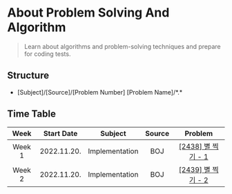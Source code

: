 # About Problem Solving And Algorithm

> Learn about algorithms and problem-solving techniques and prepare for coding tests.

## Structure

- [Subject]/[Source]/[Problem Number] [Problem Name]/\*.\*

## Time Table

|  Week  |Start Date|Subject|Source|                         Problem                         |
|:------:|:---:|:---:|:---:|:-------------------------------------------------------:|
| Week 1 |2022.11.20.|Implementation|BOJ| [[2438] 별 찍기 - 1](https://www.acmicpc.net/problem/2438) |
| Week 2 |2022.11.20.|Implementation|BOJ| [[2439] 별 찍기 - 2](https://www.acmicpc.net/problem/2439) |